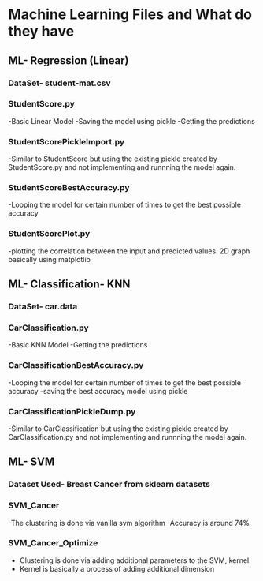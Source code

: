 # Machine Learning Files and What do they have

## ML- Regression (Linear)

### DataSet- student-mat.csv

### StudentScore.py

-Basic Linear Model
-Saving the model using pickle
-Getting the predictions

### StudentScorePickleImport.py

-Similar to StudentScore but using the existing pickle created by StudentScore.py and not implementing and runnning the model again.

### StudentScoreBestAccuracy.py

-Looping the model for certain number of times to get the best possible accuracy

### StudentScorePlot.py

-plotting the correlation between the input and predicted values. 2D graph basically using matplotlib

## ML- Classification- KNN

### DataSet- car.data

### CarClassification.py

-Basic KNN Model
-Getting the predictions

### CarClassificationBestAccuracy.py

-Looping the model for certain number of times to get the best possible accuracy
-saving the best accuracy model using pickle

### CarClassificationPickleDump.py

-Similar to CarClassification but using the existing pickle created by CarClassification.py and not implementing and runnning the model again.

## ML- SVM

### Dataset Used- Breast Cancer from sklearn datasets

### SVM_Cancer

-The clustering is done via vanilla svm algorithm
-Accuracy is around 74%

### SVM_Cancer_Optimize

- Clustering is done via adding additional parameters to the SVM, kernel.
- Kernel is basically a process of adding additional dimension
